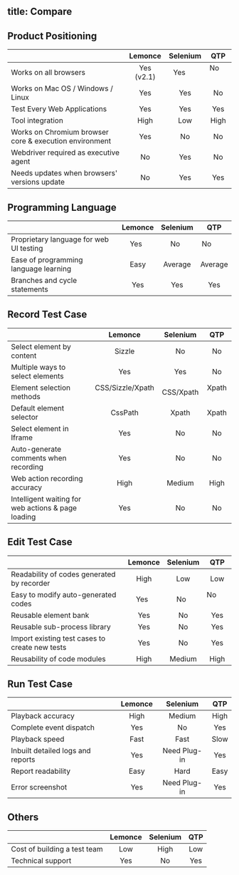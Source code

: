 title: Compare
---

## Product Positioning
|                                          |Lemonce    |Selenium   |QTP        |
|------------------------------------------|:---------:|:---------:|:---------:|
|Works on all browsers                     |Yes (v2.1) |Yes        |No         |
|Works on Mac OS / Windows / Linux         |Yes        |Yes        |No         |
|Test Every Web Applications               |Yes        |Yes        |Yes        |
|Tool integration                          |High       |Low        |High        |
|Works on Chromium browser core & execution environment|Yes  |No   |No         |
|Webdriver required as executive agent	   |No			   |Yes			   |No         |
|Needs updates when  browsers' versions update	|No		 |Yes			   |Yes        |

## Programming Language
|                                          |Lemonce    |Selenium   |QTP        |
|------------------------------------------|:---------:|:---------:|:---------:|
|Proprietary language for web UI testing   |Yes			   |No			   |No         |
|Ease of programming language learning	   |Easy		   |Average		 |Average     |
|Branches and cycle statements				     |Yes			   |Yes			   |Yes        |

## Record Test Case
|                                          |Lemonce    |Selenium   |QTP        |
|------------------------------------------|:---------:|:---------:|:---------:|
|Select element by content                 |Sizzle     |No         |No         |
|Multiple ways to select elements	         |Yes	       |Yes			   |No         |
|Element selection methods         |CSS/Sizzle/Xpath   |CSS/Xpath  |Xpath      |
|Default element selector                  |CssPath		 |Xpath			 |Xpath      |
|Select element in Iframe                  |Yes        |No         |No         |
|Auto-generate comments when recording		 |Yes			   |No			   |No         |
|Web action recording accuracy             |High		   |Medium	   |High       |
|Intelligent waiting for web actions & page loading |Yes		|No	   |No         |

## Edit Test Case
|                                          |Lemonce    |Selenium   |QTP        |
|------------------------------------------|:---------:|:---------:|:---------:|
|Readability of codes generated by recorder|High		   |Low		     |Low        |
|Easy to modify auto-generated codes 	     |Yes			   |No			   |No         |
|Reusable element bank                     |Yes			   |No			   |Yes        |
|Reusable sub-process library				       |Yes			   |No			   |Yes        |
|Import existing test cases to create new tests 	|Yes |No			   |Yes        |
|Reusability of code modules               |High			 |Medium		 |High       |

## Run Test Case
|                                          |Lemonce    |Selenium   |QTP        |
|------------------------------------------|:---------:|:---------:|:---------:|
|Playback accuracy                         |High		   |Medium     |High       |
|Complete event dispatch					|Yes			   |No			   |Yes     |
|Playback speed						       |Fast			 |Fast			 |Slow       |
|Inbuilt detailed logs and reports     	   |Yes			   |Need Plug-in	  |Yes        |
|Report readability 				       |Easy			 |Hard			 |Easy		   |
|Error screenshot					       |Yes			   |Need Plug-in    |Yes    |

## Others
|                                          |Lemonce    |Selenium   |QTP        |
|------------------------------------------|:---------:|:---------:|:---------:|
|Cost of building a test team			   |Low			   |High			 |Low        |
|Technical support 			               |Yes 			 |No			   |Yes        |
